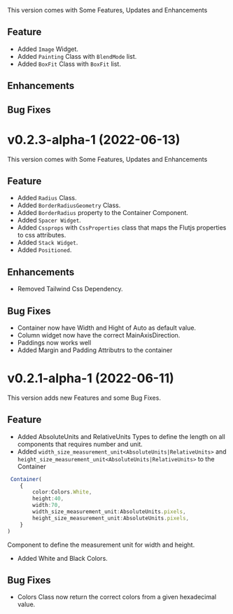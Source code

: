 This version comes with Some Features, Updates and Enhancements
## Feature
* Added `Image` Widget.
* Added `Painting` Class with `BlendMode` list.
* Added `BoxFit` Class with `BoxFit` list.

## Enhancements


## Bug Fixes




# v0.2.3-alpha-1 (2022-06-13)
This version comes with Some Features, Updates and Enhancements
## Feature
* Added `Radius` Class.
* Added `BorderRadiusGeometry` Class.
* Added `BorderRadius` property to the Container Component.
* Added `Spacer Widget`.
* Added `Cssprops` with `CssProperties` class that maps the Flutjs properties to css attributes.
* Added `Stack Widget`.
* Added `Positioned`.

## Enhancements
* Removed Tailwind Css Dependency.

## Bug Fixes
* Container now have Width and Hight of Auto as default value.
* Column widget now have the correct MainAxisDirection.
* Paddings now works well
* Added Margin and Padding Attributrs to the container



# v0.2.1-alpha-1 (2022-06-11)
This version adds new Features and some Bug Fixes.
## Feature
* Added AbsoluteUnits and RelativeUnits Types to define the length on all components that requires number and unit.
* Added `width_size_measurement_unit<AbsoluteUnits|RelativeUnits>` and `height_size_measurement_unit<AbsoluteUnits|RelativeUnits>` to the Container 

```ts
 Container(
    {
        color:Colors.White,
        height:40,
        width:70,
        width_size_measurement_unit:AbsoluteUnits.pixels,
        height_size_measurement_unit:AbsoluteUnits.pixels,
    }
)
```


Component to define the measurement unit for width and height.
* Added White and Black Colors.

## Bug Fixes
* Colors Class now return the correct colors from a given hexadecimal value. 